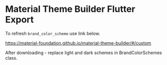 
# Material Theme Builder Flutter Export

To refresh `brand_color_scheme` use link below.

https://material-foundation.github.io/material-theme-builder/#/custom

After downloading - replace light and dark schemes in BrandColorSchemes class.
